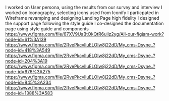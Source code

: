 I worked on User persona, using the results from our survey and interview
I worked on Iconography, selecting icons used from Iconify
I particpated in Wireframe revamping and designing Landing Page high fidelity
I designed the support page following the style guide
I co-designed the documentation page using style guide and components
https://www.figma.com/file/67XV9UaBtOkQtR6uilz2yg/All-our-figjam-work?node-id=61%3A139
https://www.figma.com/file/2RvePkcvlluELOIw8j22dD/My_cms-Dsyne..?node-id=418%3A549
https://www.figma.com/file/2RvePkcvlluELOIw8j22dD/My_cms-Dsyne..?node-id=204%3A19
https://www.figma.com/file/2RvePkcvlluELOIw8j22dD/My_cms-Dsyne..?node-id=676%3A275
https://www.figma.com/file/2RvePkcvlluELOIw8j22dD/My_cms-Dsyne..?node-id=845%3A234
https://www.figma.com/file/2RvePkcvlluELOIw8j22dD/My_cms-Dsyne..?node-id=1388%3A583
